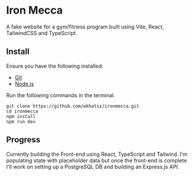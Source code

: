 # Iron Mecca
A fake website for a gym/fitness program built using Vite, React, TailwindCSS and TypeScript. 

## Install
Ensure you have the following installed: 
 - [Git](https://git-scm.com/downloads)
 - [Node.js](https://nodejs.org/en/download)

Run the following commands in the terminal.
```
git clone https://github.com/wkhatiz/ironmecca.git
cd ironmecca
npm install
npm run dev
```

## Progress
Currently building the Front-end using React, TypeScript and Tailwind. I'm populating state with placeholder data but once the front-end is complete I'll work on setting up a PostgreSQL DB and building an Express.js API.
